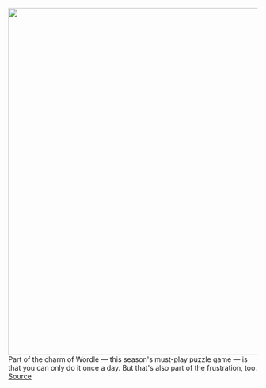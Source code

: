 <img src='https://cdn.vox-cdn.com/uploads/chorus_image/image/50858597/tldr-logo.1473954443.png' width='700px' /><br/>
Part of the charm of Wordle — this season's must-play puzzle game — is that you can only do it once a day. But that's also part of the frustration, too.
<a href='https://www.theverge.com/tldr/2022/1/11/22877996/wordle-spoofs-alternatives-letterle-sweardle-queerdle'> Source <a/>